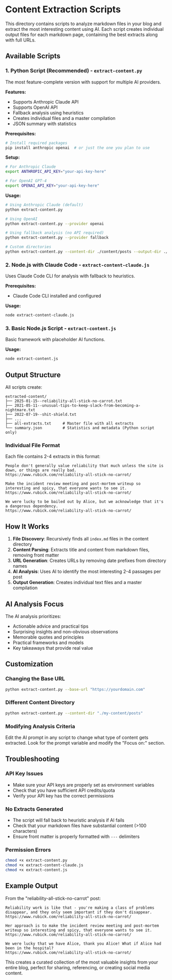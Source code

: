 # Content Extraction Scripts

This directory contains scripts to analyze markdown files in your blog and extract the most interesting content using AI. Each script creates individual output files for each markdown page, containing the best extracts along with full URLs.

## Available Scripts

### 1. Python Script (Recommended) - `extract-content.py`

The most feature-complete version with support for multiple AI providers.

**Features:**
- Supports Anthropic Claude API
- Supports OpenAI API  
- Fallback analysis using heuristics
- Creates individual files and a master compilation
- JSON summary with statistics

**Prerequisites:**
```bash
# Install required packages
pip install anthropic openai  # or just the one you plan to use
```

**Setup:**
```bash
# For Anthropic Claude
export ANTHROPIC_API_KEY="your-api-key-here"

# For OpenAI GPT-4
export OPENAI_API_KEY="your-api-key-here"
```

**Usage:**
```bash
# Using Anthropic Claude (default)
python extract-content.py

# Using OpenAI
python extract-content.py --provider openai

# Using fallback analysis (no API required)
python extract-content.py --provider fallback

# Custom directories
python extract-content.py --content-dir ./content/posts --output-dir ./my-extracts
```

### 2. Node.js with Claude Code - `extract-content-claude.js`

Uses Claude Code CLI for analysis with fallback to heuristics.

**Prerequisites:**
- Claude Code CLI installed and configured

**Usage:**
```bash
node extract-content-claude.js
```

### 3. Basic Node.js Script - `extract-content.js`

Basic framework with placeholder AI functions.

**Usage:**
```bash
node extract-content.js
```

## Output Structure

All scripts create:

```
extracted-content/
├── 2025-01-15--reliability-all-stick-no-carrot.txt
├── 2021-05-11--unusual-tips-to-keep-slack-from-becoming-a-nightmare.txt
├── 2022-07-19--shit-shield.txt
├── ...
├── all-extracts.txt     # Master file with all extracts
└── summary.json         # Statistics and metadata (Python script only)
```

### Individual File Format

Each file contains 2-4 extracts in this format:

```
People don't generally value reliability that much unless the site is down, or things are really bad.
https://www.rubick.com/reliability-all-stick-no-carrot/

Make the incident review meeting and post-mortem writeup so interesting and spicy, that everyone wants to see it.
https://www.rubick.com/reliability-all-stick-no-carrot/

We were lucky to be bailed out by Alice, but we acknowledge that it's a dangerous dependency.
https://www.rubick.com/reliability-all-stick-no-carrot/
```

## How It Works

1. **File Discovery**: Recursively finds all `index.md` files in the content directory
2. **Content Parsing**: Extracts title and content from markdown files, removing front matter
3. **URL Generation**: Creates URLs by removing date prefixes from directory names
4. **AI Analysis**: Uses AI to identify the most interesting 2-4 passages per post
5. **Output Generation**: Creates individual text files and a master compilation

## AI Analysis Focus

The AI analysis prioritizes:
- Actionable advice and practical tips
- Surprising insights and non-obvious observations  
- Memorable quotes and principles
- Practical frameworks and models
- Key takeaways that provide real value

## Customization

### Changing the Base URL
```bash
python extract-content.py --base-url "https://yourdomain.com"
```

### Different Content Directory
```bash
python extract-content.py --content-dir "./my-content/posts"
```

### Modifying Analysis Criteria

Edit the AI prompt in any script to change what type of content gets extracted. Look for the prompt variable and modify the "Focus on:" section.

## Troubleshooting

### API Key Issues
- Make sure your API keys are properly set as environment variables
- Check that you have sufficient API credits/quota
- Verify your API key has the correct permissions

### No Extracts Generated
- The script will fall back to heuristic analysis if AI fails
- Check that your markdown files have substantial content (>100 characters)
- Ensure front matter is properly formatted with `---` delimiters

### Permission Errors
```bash
chmod +x extract-content.py
chmod +x extract-content-claude.js
chmod +x extract-content.js
```

## Example Output

From the "reliability-all-stick-no-carrot" post:

```
Reliability work is like that - you're making a class of problems disappear, and they only seem important if they don't disappear.
https://www.rubick.com/reliability-all-stick-no-carrot/

Her approach is to make the incident review meeting and post-mortem writeup so interesting and spicy, that everyone wants to see it.
https://www.rubick.com/reliability-all-stick-no-carrot/

We were lucky that we have Alice, thank you Alice! What if Alice had been in the hospital?
https://www.rubick.com/reliability-all-stick-no-carrot/
```

This creates a curated collection of the most valuable insights from your entire blog, perfect for sharing, referencing, or creating social media content.
